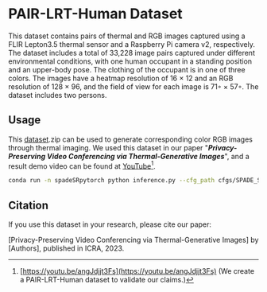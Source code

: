 # PAIR-LRT-Human Dataset

This dataset contains pairs of thermal and RGB images captured using a FLIR Lepton3.5 thermal sensor and a Raspberry Pi camera v2, respectively. The dataset includes a total of 33,228 image pairs captured under different environmental conditions, with one human occupant in a standing position and an upper-body pose. The clothing of the occupant is in one of three colors. The images have a heatmap resolution of 16 × 12 and an RGB resolution of 128 × 96, and the field of view for each image is 71◦ × 57◦. The dataset includes two persons.

## Usage

This [dataset](https://drive.google.com/file/d/1lUef91s4XHzKy4L1s2aipRWMCyHEhAk7/view).zip can be used to generate corresponding color RGB images through thermal imaging. We used this dataset in our paper "*__Privacy-Preserving Video Conferencing via Thermal-Generative Images__*", and a result demo video can be found at [YouTube](https://youtu.be/angJdjjt3Fs)[^1].

```bash
conda run -n spadeSRpytorch python inference.py --cfg_path cfgs/SPADE_SR_64_G400_I200.yaml
```

## Citation

If you use this dataset in your research, please cite our paper:

[Privacy-Preserving Video Conferencing via Thermal-Generative Images] by [Authors], published in ICRA, 2023.

[^1]: [https://youtu.be/angJdjjt3Fs](https://youtu.be/angJdjjt3Fs) (We create a PAIR-LRT-Human dataset to validate our claims.)
